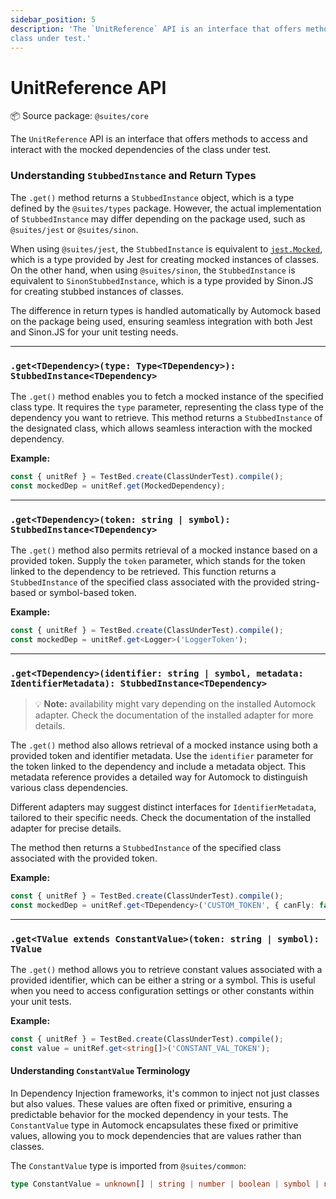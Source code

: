 ```yaml
---
sidebar_position: 5
description: 'The `UnitReference` API is an interface that offers methods to access and interact with the mocked dependencies of the
class under test.'
---
```


# UnitReference API

:package: Source package: `@suites/core`

The `UnitReference` API is an interface that offers methods to access and interact with the mocked dependencies of the
class under test.

### Understanding `StubbedInstance` and Return Types

The `.get()` method returns a `StubbedInstance` object, which is a type defined by the `@suites/types` package.
However, the actual implementation of `StubbedInstance` may differ depending on the package used, such
as `@suites/jest` or `@suites/sinon`.

When using `@suites/jest`, the `StubbedInstance` is equivalent
to [`jest.Mocked`](https://jestjs.io/docs/mock-function-api/#jestmockedsource), which is a type provided by Jest for
creating mocked instances of classes. On the other hand, when using `@suites/sinon`, the `StubbedInstance` is
equivalent to `SinonStubbedInstance`, which is a type provided by Sinon.JS for creating stubbed instances of classes.

The difference in return types is handled automatically by Automock based on the package being used, ensuring seamless
integration with both Jest and Sinon.JS for your unit testing needs.

---

### `.get<TDependency>(type: Type<TDependency>): StubbedInstance<TDependency>`

The `.get()` method enables you to fetch a mocked instance of the specified class type. It requires the `type`
parameter, representing the class type of the dependency you want to retrieve. This method returns a `StubbedInstance`
of the designated class, which allows seamless interaction with the mocked dependency.

**Example:**

```typescript
const { unitRef } = TestBed.create(ClassUnderTest).compile();
const mockedDep = unitRef.get(MockedDependency);
```

---

### `.get<TDependency>(token: string | symbol): StubbedInstance<TDependency>`

The `.get()` method also permits retrieval of a mocked instance based on a provided token. Supply the `token`
parameter, which stands for the token linked to the dependency to be retrieved. This function returns
a `StubbedInstance` of the specified class associated with the provided string-based or symbol-based token.

**Example:**

```typescript
const { unitRef } = TestBed.create(ClassUnderTest).compile();
const mockedDep = unitRef.get<Logger>('LoggerToken');
```

---

### `.get<TDependency>(identifier: string | symbol, metadata: IdentifierMetadata): StubbedInstance<TDependency>`

> :bulb: **Note:** availability might vary depending on the installed Automock adapter. Check the documentation
of the installed adapter for more details.

The `.get()` method also allows retrieval of a mocked instance using both a provided token and identifier metadata. Use
the `identifier` parameter for the token linked to the dependency and include a metadata object. This metadata reference
provides a detailed way for Automock to distinguish various class dependencies.

Different adapters may suggest distinct interfaces for `IdentifierMetadata`, tailored to their specific needs. Check the
documentation of the installed adapter for precise details.

The method then returns a `StubbedInstance` of the specified class associated with the provided token.

**Example:**

```typescript
const { unitRef } = TestBed.create(ClassUnderTest).compile();
const mockedDep = unitRef.get<TDependency>('CUSTOM_TOKEN', { canFly: false });
```

---

### `.get<TValue extends ConstantValue>(token: string | symbol): TValue`

The `.get()` method allows you to retrieve constant values associated with a provided identifier, which can be either a
string or a symbol. This is useful when you need to access configuration settings or other constants within your unit
tests.

**Example:**

```typescript
const { unitRef } = TestBed.create(ClassUnderTest).compile();
const value = unitRef.get<string[]>('CONSTANT_VAL_TOKEN');
```

#### Understanding `ConstantValue` Terminology

In Dependency Injection frameworks, it's common to inject not just classes but also values. These values are often fixed
or primitive, ensuring a predictable behavior for the mocked dependency in your tests. The `ConstantValue` type in
Automock encapsulates these fixed or primitive values, allowing you to mock dependencies that are values rather than
classes.


The `ConstantValue` type is imported from `@suites/common`:

```typescript
type ConstantValue = unknown[] | string | number | boolean | symbol | null;
```
